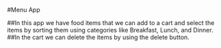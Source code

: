 #Menu App

##In this app we have food items that we can add to a cart and select the items by sorting them using categories like Breakfast, Lunch, and Dinner.  
##In the cart we can delete the items by using the delete button.
